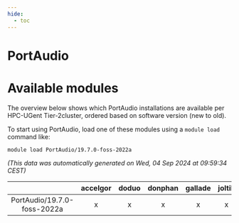 ```yaml
---
hide:
  - toc
---
```


PortAudio
=========

# Available modules


The overview below shows which PortAudio installations are available per HPC-UGent Tier-2cluster, ordered based on software version (new to old).

To start using PortAudio, load one of these modules using a `module load` command like:

```shell
module load PortAudio/19.7.0-foss-2022a
```

*(This data was automatically generated on Wed, 04 Sep 2024 at 09:59:34 CEST)*  

| |accelgor|doduo|donphan|gallade|joltik|shinx|skitty|
| :---: | :---: | :---: | :---: | :---: | :---: | :---: | :---: |
|PortAudio/19.7.0-foss-2022a|x|x|x|x|x|x|x|
